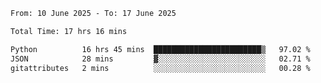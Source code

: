 <!--START_SECTION:waka-->

```txt
From: 10 June 2025 - To: 17 June 2025

Total Time: 17 hrs 16 mins

Python          16 hrs 45 mins  ████████████████████████▒   97.02 %
JSON            28 mins         ▓░░░░░░░░░░░░░░░░░░░░░░░░   02.71 %
gitattributes   2 mins          ░░░░░░░░░░░░░░░░░░░░░░░░░   00.28 %
```

<!--END_SECTION:waka-->
